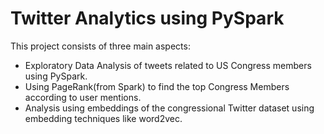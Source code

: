 # Twitter Analytics using PySpark

This project consists of three main aspects:
 - Exploratory Data Analysis of tweets related to US Congress members using PySpark.
 - Using PageRank(from Spark) to find the top Congress Members according to user mentions.
 - Analysis using embeddings of the congressional Twitter dataset using embedding techniques like word2vec.
